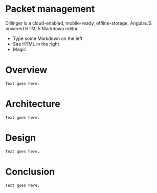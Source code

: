 # Packet management
Dillinger is a cloud-enabled, mobile-ready, offline-storage, AngularJS powered HTML5 Markdown editor.

  - Type some Markdown on the left
  - See HTML in the right
  - Magic

# Overview
    Text goes here.
# Architecture
    Text goes here.
# Design
    Text goes here.
# Conclusion
    Text goes here.